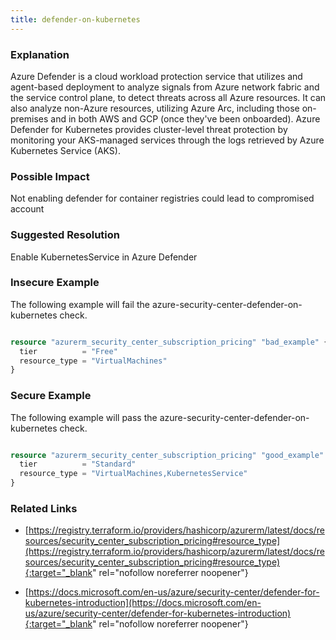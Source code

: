 ```yaml
---
title: defender-on-kubernetes
---
```


### Explanation

Azure Defender is a cloud workload protection service that utilizes and agent-based deployment to analyze signals from Azure network fabric and the service control plane, to detect threats across all Azure resources. It can also analyze non-Azure resources, utilizing Azure Arc, including those on-premises and in both AWS and GCP (once they've been onboarded).
			Azure Defender for Kubernetes provides cluster-level threat protection by monitoring your AKS-managed services through the logs retrieved by Azure Kubernetes Service (AKS).

### Possible Impact
Not enabling defender for container registries could lead to compromised account

### Suggested Resolution
Enable KubernetesService in Azure Defender


### Insecure Example

The following example will fail the azure-security-center-defender-on-kubernetes check.

```terraform

resource "azurerm_security_center_subscription_pricing" "bad_example" {
  tier          = "Free"
  resource_type = "VirtualMachines"
}

```



### Secure Example

The following example will pass the azure-security-center-defender-on-kubernetes check.

```terraform

resource "azurerm_security_center_subscription_pricing" "good_example" {
  tier          = "Standard"
  resource_type = "VirtualMachines,KubernetesService"
}

```




### Related Links


- [https://registry.terraform.io/providers/hashicorp/azurerm/latest/docs/resources/security_center_subscription_pricing#resource_type](https://registry.terraform.io/providers/hashicorp/azurerm/latest/docs/resources/security_center_subscription_pricing#resource_type){:target="_blank" rel="nofollow noreferrer noopener"}

- [https://docs.microsoft.com/en-us/azure/security-center/defender-for-kubernetes-introduction](https://docs.microsoft.com/en-us/azure/security-center/defender-for-kubernetes-introduction){:target="_blank" rel="nofollow noreferrer noopener"}


